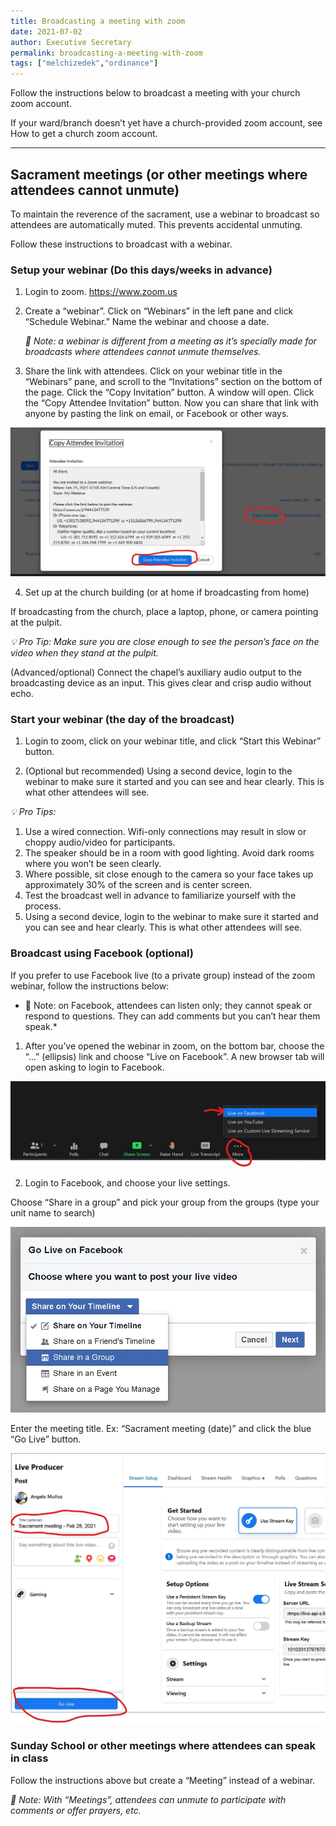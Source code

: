 ```yaml
---
title: Broadcasting a meeting with zoom
date: 2021-07-02
author: Executive Secretary
permalink: broadcasting-a-meeting-with-zoom
tags: ["melchizedek","ordinance"]
---
```


Follow the instructions below to broadcast a meeting with your church zoom account.

If your ward/branch doesn’t yet have a church-provided zoom account, see How to get a church zoom account.

---

## Sacrament meetings (or other meetings where attendees cannot unmute)

To maintain the reverence of the sacrament, use a webinar to broadcast so attendees are automatically muted. This prevents accidental unmuting.

Follow these instructions to broadcast with a webinar.

### Setup your webinar (Do this days/weeks in advance)
1. Login to zoom. https://www.zoom.us
2. Create a “webinar”. Click on “Webinars” in the left pane and click “Schedule Webinar.” Name the webinar and choose a date.
  
   *📝 Note: a webinar is different from a meeting as it’s specially made for broadcasts where attendees cannot unmute themselves.*

3. Share the link with attendees.
Click on your webinar title in the “Webinars” pane, and scroll to the “Invitations” section on the bottom of the page. Click the “Copy Invitation” button. A window will open. Click the “Copy Attendee Invitation” button. Now you can share that link with anyone by pasting the link on email, or Facebook or other ways.

![](../assets/0_MZwMVXmVwclo1ZeH.webp)

4. Set up at the church building (or at home if broadcasting from home)

If broadcasting from the church, place a laptop, phone, or camera pointing at the pulpit.

*💡 Pro Tip: Make sure you are close enough to see the person’s face on the video when they stand at the pulpit.*

(Advanced/optional) Connect the chapel’s auxiliary audio output to the broadcasting device as an input. This gives clear and crisp audio without echo.

### Start your webinar (the day of the broadcast)

1. Login to zoom, click on your webinar title, and click “Start this Webinar” button.

2. (Optional but recommended) Using a second device, login to the webinar to make sure it started and you can see and hear clearly. This is what other attendees will see.

*💡 Pro Tips:*

1. Use a wired connection. Wifi-only connections may result in slow or choppy audio/video for participants.
2. The speaker should be in a room with good lighting. Avoid dark rooms where you won’t be seen clearly.
3. Where possible, sit close enough to the camera so your face takes up approximately 30% of the screen and is center screen.
4. Test the broadcast well in advance to familiarize yourself with the process.
5. Using a second device, login to the webinar to make sure it started and you can see and hear clearly. This is what other attendees will see.


### Broadcast using Facebook (optional)

If you prefer to use Facebook live (to a private group) instead of the zoom webinar, follow the instructions below:

* 📝 Note: on Facebook, attendees can listen only; they cannot speak or respond to questions. They can add comments but you can’t hear them speak.*

1. After you’ve opened the webinar in zoom, on the bottom bar, choose the “…” (ellipsis) link and choose “Live on Facebook”. A new browser tab will open asking to login to Facebook.

![](../assets/0_l-NTxwFWN6_0Wubq.webp)

2. Login to Facebook, and choose your live settings.

Choose “Share in a group” and pick your group from the groups (type your unit name to search)

![](../assets/0_w0h--pKnbo4WZObF.webp)

Enter the meeting title. Ex: “Sacrament meeting (date)” and click the blue “Go Live” button.

![](../assets/0_4E-QdSaQvaAGHrhu.webp)

### Sunday School or other meetings where attendees can speak in class

Follow the instructions above but create a “Meeting” instead of a webinar.

*📝 Note: With “Meetings”, attendees can unmute to participate with comments or offer prayers, etc.*
